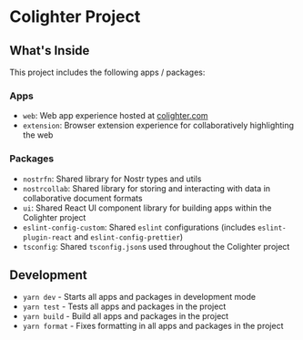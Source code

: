 # Colighter Project

## What's Inside

This project includes the following apps / packages:

### Apps

- `web`: Web app experience hosted at [colighter.com](https://colighter.com)
- `extension`: Browser extension experience for collaboratively highlighting the web

### Packages

- `nostrfn`: Shared library for Nostr types and utils
- `nostrcollab`: Shared library for storing and interacting with data in collaborative document formats
- `ui`: Shared React UI component library for building apps within the Colighter project
- `eslint-config-custom`: Shared `eslint` configurations (includes `eslint-plugin-react` and `eslint-config-prettier`)
- `tsconfig`: Shared `tsconfig.json`s used throughout the Colighter project

## Development

- `yarn dev` - Starts all apps and packages in development mode
- `yarn test` - Tests all apps and packages in the project
- `yarn build` - Build all apps and packages in the project
- `yarn format` - Fixes formatting in all apps and packages in the project
